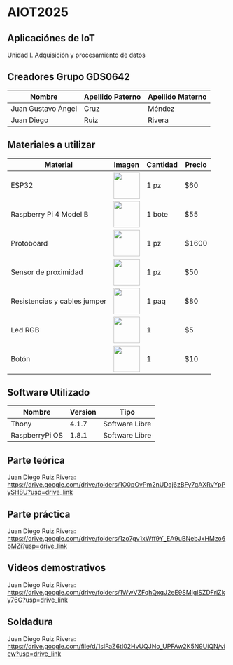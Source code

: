 # AIOT2025
## Aplicaciónes de IoT
Unidad I. Adquisición y procesamiento de datos

## Creadores Grupo GDS0642

|Nombre | Apellido Paterno | Apellido Materno |
|-|-|-|
|Juan Gustavo Ángel| Cruz| Méndez|
|Juan Diego| Ruíz| Rivera|


## Materiales a utilizar
| Material | Imagen | Cantidad | Precio |
|-|-|-|-|
|ESP32|<img src="https://github.com/user-attachments/assets/41c9a276-97af-4928-b202-e5325a11d384" width="60"/>|1 pz|$60|
|Raspberry Pi 4 Model B|<img src="https://www.330ohms.com/cdn/shop/files/photo_Pi4_caja-board_1GB_02_700x700.png?v=1715887021" width="60"/>|1 bote|$55|
|Protoboard|<img src="https://nomada-e.com/store/397-large_default/protoboard-830-puntos-.jpg" width="60"/>|1 pz|$1600|
|Sensor de proximidad|<img src="https://github.com/user-attachments/assets/3d139ca5-3cc2-4124-baa7-2f6fb9569786" width="60"/>|1 pz|$50|
|Resistencias y cables jumper|<img src="https://github.com/user-attachments/assets/6cea1d72-0327-4066-b6c8-24d1a3a86c1e" width="60"/>|1 paq|$80|
|Led RGB|<img src="https://www.steren.com.mx/media/catalog/product/cache/bb0cad18a6adb5d17b0efd58f4201a2f/image/217266358/led-de-5-mm-rgb.jpg" width="60"/>|1 |$5|
|Botón|<img src="https://http2.mlstatic.com/D_NQ_NP_726018-MLM79963680811_102024-O.webp" width="60"/>|1 |$10|



## Software Utilizado
|Nombre|Version|Tipo|
|--|--|--|
|Thony|4.1.7|Software Libre|
|RaspberryPi OS|1.8.1|Software Libre|

## Parte teórica
Juan Diego Ruiz Rivera: https://drive.google.com/drive/folders/1O0pOvPm2nUDaj6zBFy7qAXRvYpPySH8U?usp=drive_link

## Parte práctica
Juan Diego Ruiz Rivera: https://drive.google.com/drive/folders/1zo7gv1xWff9Y_EA9uBNebJxHMzo6bMZi?usp=drive_link       

## Videos demostrativos
Juan Diego Ruiz Rivera: https://drive.google.com/drive/folders/1WwVZFqhQxqJ2eE9SMlglSZDFrjZky76G?usp=drive_link

## Soldadura
Juan Diego Ruiz Rivera: https://drive.google.com/file/d/1sIFaZ6tI02HvUQJNo_UPFAw2K5N9UiQN/view?usp=drive_link
